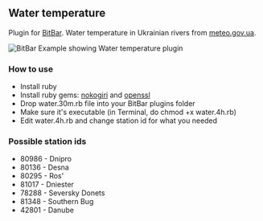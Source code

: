 ## Water temperature
Plugin for [BitBar](https://github.com/matryer/bitbar). 
Water temperature in Ukrainian rivers from [meteo.gov.ua](https://meteo.gov.ua).

![BitBar Example showing Water temperature plugin](https://raw.github.com/shura71/water-temp-bitbar-plugin/master/water-temp.png)

### How to use
 - Install ruby
 - Install ruby gems: [nokogiri](http://www.nokogiri.org/tutorials/installing_nokogiri.html) and [openssl](https://github.com/ruby/openssl)
 - Drop water.30m.rb file into your BitBar plugins folder
 - Make sure it's executable (in Terminal, do chmod +x water.4h.rb)
 - Edit water.4h.rb and change station id for what you needed
 
### Possible station ids
 - 80986 - Dnipro
 - 80136 - Desna
 - 80295 - Ros'
 - 81017 - Dniester
 - 78288 - Seversky Donets
 - 81348 - Southern Bug
 - 42801 - Danube